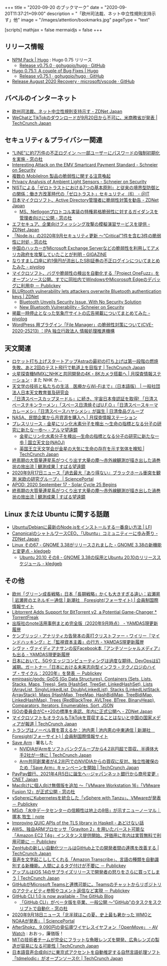 +++
title = "2020-09-20 のブックマーク"
date =  "2020-09-20T11:37:21+09:00"
description = "「欧州司法裁、ネット中立性規則支持示す」他"
image = "/images/attention/bookmarks.jpg"
pageType = "text"

[scripts]
  mathjax = false
  mermaidjs = false
+++

## リリース情報

- [NPM Pack | Hugo](https://gohugo.io/news/0.75.0-relnotes/) : Hugo 0.75 リリース
    - [Release v0.75.0 · gohugoio/hugo · GitHub](https://github.com/gohugoio/hugo/releases/tag/v0.75.0)
- [Hugo 0.75.1: A couple of Bug Fixes | Hugo](https://gohugo.io/news/0.75.1-relnotes/)
    - [Release v0.75.1 · gohugoio/hugo · GitHub](https://github.com/gohugoio/hugo/releases/tag/v0.75.1)
- [Release August 2020 Recovery · microsoft/vscode · GitHub](https://github.com/microsoft/vscode/releases/tag/1.49.1)

## バベルのインターネット

- [欧州司法裁、ネット中立性規則支持示す - ZDNet Japan](https://japan.zdnet.com/article/35159744/)
- [WeChatとTikTokのダウンロードが9月20日から不可に、米商務省が発表  |  TechCrunch Japan](https://jp.techcrunch.com/2020/09/19/2020-09-18-tiktok-and-wechat-will-be-banned-in-the-u-s-from-sunday/)

## セキュリティ＆プライバシー関連

- [“LINE”に約7万件の不正ログイン ～一部ユーザーにパスワードの強制初期化を実施 - 窓の杜](https://forest.watch.impress.co.jp/docs/news/1276718.html)
- [Interesting Attack on the EMV Smartcard Payment Standard - Schneier on Security](https://www.schneier.com/blog/archives/2020/09/interesting-attack-on-the-emv-smartcard-payment-standard.html)
- [複数の MobileIron 製品の脆弱性に関する注意喚起](https://www.jpcert.or.jp/at/2020/at200037.html)
- [Privacy Analysis of Ambient Light Sensors - Schneier on Security](https://www.schneier.com/blog/archives/2020/09/privacy-analysis-of-ambient-light-sensors.html)
- [NISTによる「ゼロトラストにおける7つの基本原則」と従来の境界型防御との関係：働き方改革時代の「ゼロトラスト」セキュリティ（6） - ＠IT](https://www.atmarkit.co.jp/ait/articles/2009/15/news007.html)
- [日本マイクロソフト、Active Directory管理者に脆弱性対策を勧告 - ZDNet Japan](https://japan.zdnet.com/article/35159618/)
    - [MS、Netlogonプロトコル実装の特権昇格脆弱性に対するガイダンスを管理者向けに公開 - 窓の杜](https://forest.watch.impress.co.jp/docs/news/1277116.html)
- [エフセキュア、企業向けフィッシング攻撃の模擬演習サービスを提供 - ZDNet Japan](https://japan.zdnet.com/article/35159654/)
- [「Node.js」の2020年9月セキュリティ更新 ～“Critical”1件を含む3件の脆弱性に対処 - 窓の杜](https://forest.watch.impress.co.jp/docs/news/1277378.html)
- [中国のハッカーがMicrosoft Exchange Serverなどの脆弱性を利用してアメリカ政府を攻撃していたことが判明 - GIGAZINE](https://gigazine.net/news/20200915-hackers-china-targeting-microsoft-exchange/)
- [なりすまし口座に約1億円が流出したSBI証券の不正ログインについてまとめたみた - piyolog](https://piyolog.hatenadiary.jp/entry/2020/09/17/092205)
- [マイクロソフト、バグや脆弱性の検出を自動化する「Project OneFuzz」をオープンソース公開。すでに同社内でWindowsやMicorosoft Edgeのデバッグに利用中 － Publickey](https://www.publickey1.jp/blog/20/project_onefuzzwindowsmicorosoft_edge.html)
- [BLURtooth vulnerability lets attackers overwrite Bluetooth authentication keys | ZDNet](https://www.zdnet.com/article/blurtooth-vulnerability-lets-attackers-overwrite-bluetooth-authentication-keys/)
    - [Bluetooth Unveils Security Issue, With No Security Solution](https://gizmodo.com/bluetooth-unveils-its-latest-security-issue-with-no-se-1845013709)
    - [New Bluetooth Vulnerability - Schneier on Security](https://www.schneier.com/blog/archives/2020/09/new-bluetooth-vulnerability.html)
- [掲載一時停止となった気象庁サイトの広告掲載についてまとめてみた - piyolog](https://piyolog.hatenadiary.jp/entry/2020/09/18/120000)
- [WordPress 用プラグイン「File Manager」の脆弱性対策について(CVE-2020-25213) ：IPA 独立行政法人 情報処理推進機構](https://www.ipa.go.jp/security/ciadr/vul/alert20200918.html)

## 天文関連

- [ロケット打ち上げスタートアップAstraの最初の打ち上げは第一段階の燃焼失敗、あと2回のテスト飛行で軌道上を目指す  |  TechCrunch Japan](https://jp.techcrunch.com/2020/09/13/2020-09-12-rocket-startup-astras-first-orbital-launch-attempt-ends-early-due-to-first-stage-burn-failure/)
- [火星探査機MMXにNHKと共同開発の4K・8Kカメラ搭載へ | 月探査情報ステーション](https://moonstation.jp/blog/marsexp/mmx/jaxa-and-nhk-will-develop-4k-and-8k-super-resolution-camera-onboard-mmx) : また NHK か...
- [天文学の技術と私たちの生活　医療からWi-Fiまで」（日本語版） | 一般社団法人日本天文教育普及研究会](https://tenkyo.net/information/notification/from_medicine_to_wi-fi/)
- [「日清スペースカップヌードル」に続き、宇宙日本食認証を取得! 「日清スペースチキンラーメン」「スペース日清焼そばU.F.O.」「日清スペースキーマカレーメシ」「日清スペースハヤシメシ」が誕生 | 日清食品グループ](https://www.nissin.com/jp/news/8934)
- [NASA、民間企業から月資源を購入へ | 月探査情報ステーション](https://moonstation.jp/blog/lunarexp/nasa-will-purchase-lunar-rock-and-regolith-from-private-businesses)
- [プレスリリース - 金星にリン化水素分子を検出 ～生命の指標となる分子の研究に新たな一歩～ - アルマ望遠鏡](https://alma-telescope.jp/news/press/venus-202009)
    - [金星にリン化水素分子を検出―生命の指標となる分子の研究に新たな一歩 | 国立天文台(NAOJ)](https://www.nao.ac.jp/news/science/2020/20200915-alma.html)
    - [英国王立天文学会が金星の大気に生命の存在を示す気体を検知  |  TechCrunch Japan](https://jp.techcrunch.com/2020/09/15/2020-09-14-scientists-detect-a-gas-that-typically-indicates-the-presence-of-biological-life-in-the-atmosphere-of-venus/)
- [終焉期の大質量連星系がつくり出す大量の塵～赤外線観測が描き出した渦巻状の放出流 | 観測成果 | すばる望遠鏡](https://subarutelescope.org/jp/results/2020/09/15/2898.html)
- [2020年9月17日ニュース「過去最大『あり得ない』ブラックホール衝突を観測 米欧の研究グループ」 | SciencePortal](https://scienceportal.jst.go.jp/news/newsflash_review/newsflash/2020/09/20200917_01.html)
- [APOD: 2020 September 17 - Solar Cycle 25 Begins](https://apod.nasa.gov/apod/ap200917.html)
- [終焉期の大質量連星系がつくり出す大量の塵～赤外線観測が描き出した渦巻状の放出流 | 観測成果 | すばる望遠鏡](https://subarutelescope.org/jp/results/2020/09/15/2898.html)

## Linux または Ubuntu に関する話題

- [Ubuntu/Debianに最新のNode.jsをインストールする一番良い方法 | LFI](https://linuxfan.info/install_nodejs_on_ubuntu_debian)
- [CanonicalのシャトルワースCEO、「Ubuntu」コミュニティーに歩み寄り - ZDNet Japan](https://japan.zdnet.com/article/35159810/)
- [Linux その67 - GNOME 3.38がリリースされました・GNOME 3.38の新機能と変更点 - kledgeb](https://kledgeb.blogspot.com/2020/09/linux-67-gnome-338gnome-338.html)
    - [Ubuntu 20.10 その8 - GNOME 3.38の採用とUbuntu 20.10のリリーススケジュール  - kledgeb](https://kledgeb.blogspot.com/2020/09/ubuntu-2010-8-gnome-338ubuntu-2010.html)

## その他

- [欧州「グリーン成長戦略」日本「長期戦略」かくも大きすぎる違い：岩瀬昇 | 岩瀬昇のエネルギー通信 | 新潮社　Foresight(フォーサイト) | 会員制国際情報サイト](https://www.fsight.jp/articles/-/47314)
- [Libtorrent Adds Support for BitTorrent v2, a Potential Game-Changer * TorrentFreak](https://torrentfreak.com/libtorrent-adds-support-for-bittorrent-v2-a-potential-game-changer-200912/)
- [出版社のnote活用事例まとめ完全版（2020年9月時点） - YAMDAS現更新履歴](https://yamdas.hatenablog.com/entry/20200914/publishers-note)
- [ケンブリッジ・アナリティカ告発本の真打クリストファー・ワイリー『マインドハッキング』と「監視資本主義」の行方 - YAMDAS現更新履歴](https://yamdas.hatenablog.com/entry/20200914/mindfuck)
- [シヴァ・ヴァイディアナサンの反Facebook本『アンチソーシャルメディア』も出る - YAMDAS現更新履歴](https://yamdas.hatenablog.com/entry/20200914/antisocia-media)
- [日本において、5Gやエッジコンピューティングは過度な期待、DevOpsは幻滅期。ガートナー「日本における未来志向型インフラ・テクノロジのハイプ・サイクル：2020年」を発表 － Publickey](https://www.publickey1.jp/blog/20/5gdevops2020.html)
- [emirpasic/gods: GoDS (Go Data Structures). Containers (Sets, Lists, Stacks, Maps, Trees), Sets (HashSet, TreeSet, LinkedHashSet), Lists (ArrayList, SinglyLinkedList, DoublyLinkedList), Stacks (LinkedListStack, ArrayStack), Maps (HashMap, TreeMap, HashBidiMap, TreeBidiMap, LinkedHashMap), Trees (RedBlackTree, AVLTree, BTree, BinaryHeap), Comparators, Iterators, Enumerables, Sort, JSON](https://github.com/emirpasic/gods)
- [ISOの委員会がC++20の標準を承認、年内に正式公開へ - ZDNet Japan](https://japan.zdnet.com/article/35159400/)
- [マイクロソフトもオラクルもTikTokを買収することはないと中国の国家メディアが報道  |  TechCrunch Japan](https://jp.techcrunch.com/2020/09/14/2020-09-14-bytedance-wont-sell-tiktok-to-microsoft-or-oracle/)
- [トランプはノーベル賞を貰えるか：池内恵 | 池内恵の中東通信 | 新潮社　Foresight(フォーサイト) | 会員制国際情報サイト](https://www.fsight.jp/articles/-/47322)
- [Save Arm](https://savearm.co.uk/signatories) : 署名した
    - [NVIDIAがArmをソフトバンクグループから4.2兆円超で買収、半導体大手2社が一体に  |  TechCrunch Japan](https://jp.techcrunch.com/2020/09/14/2020-09-13-nvidia-confirms-40b-purchase-of-arm-bringing-together-two-chip-giants/)
    - [Arm共同創業者が4.2兆円でのNVIDIAからの買収に反対、独立性確保のため「Save Arm」キャンペーンを開始  |  TechCrunch Japan](https://jp.techcrunch.com/2020/09/15/2020-09-14-arm-co-founder-starts-save-arm-campaign-to-keep-independence-amid-40b-nvidia-deal/)
- [PayPay銀行、2021年4月5日に誕生へ--ジャパンネット銀行から商号変更 - CNET Japan](https://japan.cnet.com/article/35159625/)
- [Mac向けに個人向け無償版を追加 ～「VMware Workstation 16」「VMware Fusion 12」が正式公開 - 窓の杜](https://forest.watch.impress.co.jp/docs/news/1277214.html)
- [vSphereにKubernetesを統合した「vSphere with Tanzu」、VMwareが発表 － Publickey](https://www.publickey1.jp/blog/20/vspherekubernetesvsphere_with_tanzuvmware.html)
- [MSの「水中データセンターの信頼性は地上の8倍」が示すニューノーマル｜塚本 牧生｜note](https://note.com/tsukamoto/n/na296bf046838)
- [Improving QUIC APIs of the TLS library in Haskell - あどけない話](https://kazu-yamamoto.hatenablog.jp/entry/2020/09/16/150801)
- [AWS、独自ARMプロセッサ「Graviton 2」を用いたバースト可能な「Amazon EC2 T4g」インスタンス提供開始。評価用に年内は実質無料で利用可能に － Publickey](https://www.publickey1.jp/blog/20/awsarmgraviton_2amazon_ec2_t4g.html)
- [ZenHubの新しい自動化ツールはGitHub上での開発者間の連携を改善する  |  TechCrunch Japan](https://jp.techcrunch.com/2020/09/16/2020-09-15-zenhubs-new-automation-tools-improve-developer-hand-offs-in-github/)
- [音声を文字起こししてくれる「Amazon Transcribe」、言語の種類を自動識別する新機能。人間によるタグ付けが不要に － Publickey](https://www.publickey1.jp/blog/20/amazon_transcribeno.html)
- [アップルはiOS 14のサプライズリリースで開発者の怒りをさらに買ってしまう  |  TechCrunch Japan](https://jp.techcrunch.com/2020/09/17/2020-09-16-apple-burns-developer-goodwill-with-surprise-release-of-ios-14/)
- [GitHubがMicrosoft Teamsと連携可能に。Teamsのチャットからリポジトリのアクティビティ参照やコメント返信など実現 － Publickey](https://www.publickey1.jp/blog/20/githubmicrosoft_teamsteams.html)
- [GitHub CLI 1.0 is now available - The GitHub Blog](https://github.blog/2020-09-17-github-cli-1-0-is-now-available/)
    - [「GitHub CLI」がベータ版を卒業、一般公開 ～“GitHub”のタスクをスクリプトで自動化 - 窓の杜](https://forest.watch.impress.co.jp/docs/news/1277880.html)
- [2020年9月18日ニュース「北半球はこの夏、史上最も暑かった WMOとNOAAが発表」 | SciencePortal](https://scienceportal.jst.go.jp/news/newsflash_review/newsflash/2020/09/20200918_01.html)
- [AfterShokz、9,090円の骨伝導ワイヤレスイヤフォン「OpenMove」 - AV Watch](https://av.watch.impress.co.jp/docs/news/1277927.html) : おおっ，廉価版！
- [MITの技術者チームが完全にフラットな魚眼レンズを開発、広角レンズの製造が容易になる可能性  |  TechCrunch Japan](https://jp.techcrunch.com/2020/09/19/2020-09-18-mit-engineers-develop-a-totally-flat-fisheye-lens-that-could-make-wide-angle-cameras-easier-to-produce/)
- [日本語音声合成向けに東京式アクセントを自動推定する自然言語処理ソフト「tdmelodic」がオープンソース化  |  TechCrunch Japan](https://jp.techcrunch.com/2020/09/18/pksha-technology-tdmelodic/)
